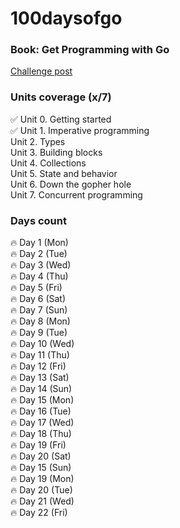# 100daysofgo

### Book: Get Programming with Go

[Challenge post](https://www.linkedin.com/feed/update/urn:li:activity:7112074205516455937/)


### Units coverage (x/7)
✅ Unit 0. Getting started <br>
✅ Unit 1. Imperative programming <br>
Unit 2. Types <br>
Unit 3. Building blocks <br>
Unit 4. Collections <br>
Unit 5. State and behavior <br>
Unit 6. Down the gopher hole <br>
Unit 7. Concurrent programming <br>

### Days count
🔥 Day 1 (Mon) <br>
🔥 Day 2 (Tue) <br>
🔥 Day 3 (Wed) <br>
🔥 Day 4 (Thu) <br>
🔥 Day 5 (Fri) <br>
🔥 Day 6 (Sat) <br> 
🔥 Day 7 (Sun) <br>
🔥 Day 8 (Mon) <br> 
🔥 Day 9 (Tue) <br>
🔥 Day 10 (Wed) <br>
🔥 Day 11 (Thu) <br>
🔥 Day 12 (Fri) <br>
🔥 Day 13 (Sat) <br>
🔥 Day 14 (Sun) <br>
🔥 Day 15 (Mon) <br>
🔥 Day 16 (Tue) <br>
🔥 Day 17 (Wed) <br>
🔥 Day 18 (Thu) <br>
🔥 Day 19 (Fri) <br>
🔥 Day 20 (Sat) <br>
🔥 Day 15 (Sun) <br>
🔥 Day 19 (Mon) <br>
🔥 Day 20 (Tue) <br>
🔥 Day 21 (Wed) <br>
🔥 Day 22 (Fri) <br>